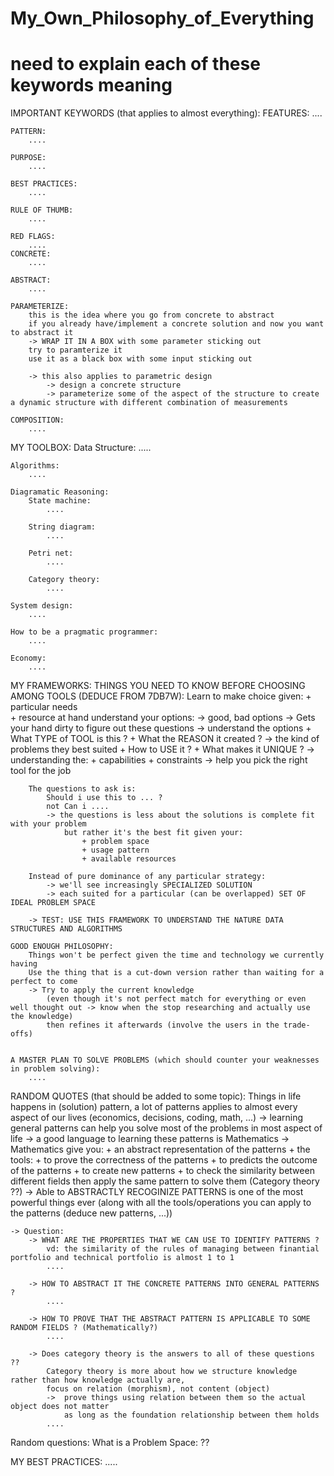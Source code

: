 # My_Own_Philosophy_of_Everything

# need to explain each of these keywords meaning 
IMPORTANT KEYWORDS (that applies to almost everything):
	FEATURES:
        .... 

	PATTERN:
        ....

	PURPOSE:
        ....

	BEST PRACTICES:
        ....

	RULE OF THUMB:
        ....

	RED FLAGS:
        ....
    CONCRETE: 
        ....

    ABSTRACT: 
        ....

	PARAMETERIZE:  
        this is the idea where you go from concrete to abstract
        if you already have/implement a concrete solution and now you want to abstract it  
        -> WRAP IT IN A BOX with some parameter sticking out
        try to paramterize it  
        use it as a black box with some input sticking out 

        -> this also applies to parametric design 
            -> design a concrete structure  
            -> parameterize some of the aspect of the structure to create a dynamic structure with different combination of measurements 

    COMPOSITION:
        ....

MY TOOLBOX: 
    Data Structure:
        .....

    Algorithms: 
        ....

    Diagramatic Reasoning: 
        State machine:  
            ....

        String diagram:
            ....

        Petri net: 
            .... 

        Category theory:
            ....

    System design: 
        ....

    How to be a pragmatic programmer: 
        ....

    Economy: 
        ....


MY FRAMEWORKS: 
    THINGS YOU NEED TO KNOW BEFORE CHOOSING AMONG TOOLS (DEDUCE FROM 7DB7W): 
        Learn to make choice given:
            + particular needs  
            + resource at hand 
                understand your options: 
                    -> good, bad options 
                    -> Gets your hand dirty to figure out these questions -> understand the options
                        + What TYPE of TOOL is this ?
                        + What the REASON it created ? 
                            -> the kind of problems they best suited 
                        + How to USE it ? 
                        + What makes it UNIQUE ? 
                            -> understanding the: 
                                + capabilities 
                                + constraints 
                                -> help you pick the right tool for the job 

        The questions to ask is: 
            Should i use this to ... ?
            not Can i ....
            -> the questions is less about the solutions is complete fit with your problem
                but rather it's the best fit given your:
                    + problem space
                    + usage pattern 
                    + available resources 

        Instead of pure dominance of any particular strategy: 
            -> we'll see increasingly SPECIALIZED SOLUTION
            -> each suited for a particular (can be overlapped) SET OF IDEAL PROBLEM SPACE 

        -> TEST: USE THIS FRAMEWORK TO UNDERSTAND THE NATURE DATA STRUCTURES AND ALGORITHMS 

    GOOD ENOUGH PHILOSOPHY: 
        Things won't be perfect given the time and technology we currently having 
        Use the thing that is a cut-down version rather than waiting for a perfect to come 
        -> Try to apply the current knowledge 
            (even though it's not perfect match for everything or even well thought out -> know when the stop researching and actually use the knowledge) 
            then refines it afterwards (involve the users in the trade-offs) 


    A MASTER PLAN TO SOLVE PROBLEMS (which should counter your weaknesses in problem solving):
        ....

RANDOM QUOTES (that should be added to some topic):
    Things in life happens in (solution) pattern, a lot of patterns applies to almost every aspect of our lives (economics, decisions, coding, math, ...)
        -> learning general patterns can help you solve most of the problems in most aspect of life
        -> a good language to learning these patterns is Mathematics
        -> Mathematics give you: 
            + an abstract representation of the patterns 
            + the tools:
                + to prove the correctness of the patterns 
                + to predicts the outcome of the patterns
                + to create new patterns 
                + to check the similarity between different fields then apply the same pattern to solve them (Category theory ??)
        -> Able to ABSTRACTLY RECOGINIZE PATTERNS is one of the most powerful things ever (along with all the tools/operations you can apply to the patterns (deduce new patterns, ...))

    -> Question: 
        -> WHAT ARE THE PROPERTIES THAT WE CAN USE TO IDENTIFY PATTERNS ? 
            vd: the similarity of the rules of managing between finantial portfolio and technical portfolio is almost 1 to 1 
            ....

        -> HOW TO ABSTRACT IT THE CONCRETE PATTERNS INTO GENERAL PATTERNS ? 
            ....

        -> HOW TO PROVE THAT THE ABSTRACT PATTERN IS APPLICABLE TO SOME RANDOM FIELDS ? (Mathematically?)
            ....

        -> Does category theory is the answers to all of these questions ?? 
            Category theory is more about how we structure knowledge rather than how knowledge actually are,
            focus on relation (morphism), not content (object)  
            ->  prove things using relation between them so the actual object does not matter 
                as long as the foundation relationship between them holds  
            ....

Random questions: 
    What is a Problem Space: ?? 

MY BEST PRACTICES: 
    .....
